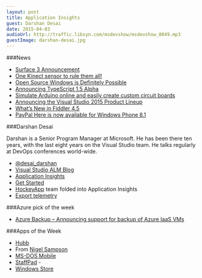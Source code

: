 ```yaml
---
layout: post
title: Application Insights
guest: Darshan Desai
date: 2015-04-03
audioUrl: http://traffic.libsyn.com/msdevshow/msdevshow_0049.mp3
guestImage: darshan-desai.jpg
---
```


###News

 - [Surface 3 Announcement](http://blog.surface.com/2015/03/announcing-surface-3/)
 - [One Kinect sensor to rule them all!](https://www.thurrott.com/dev/2564/for-kinect-developers-a-single-sensor-to-rule-them-all)
 - [Open Source Windows is Definitely Possible](http://www.wired.com/2015/04/microsoft-open-source-windows-definitely-possible/)
 - [Announcing TypeScript 1.5 Alpha](http://blogs.msdn.com/b/typescript/archive/2015/03/27/announcing-typescript-1-5-alpha.aspx)
 - [Simulate Arduino online and easily create custom circuit boards](http://123d.circuits.io/)
 - [Announcing the Visual Studio 2015 Product Lineup](http://blogs.msdn.com/b/visualstudio/archive/2015/03/31/announcing-the-visual-studio-2015-product-line.aspx)
 - [What’s New in Fiddler 4.5](http://blogs.telerik.com/fiddler/posts/15-03-30/what-s-new-in-fiddler-4-5)
 - [PayPal Here is now available for Windows Phone 8.1](http://www.windowscentral.com/paypal-here-now-available-windows-phone-81)

###Darshan Desai

Darshan is a Senior Program Manager at Microsoft. He has been there ten years, with the last eight years on the Visual Studio team. He talks regularly at DevOps conferences world-wide.

 - [@desai\_darshan](https://twitter.com/desai_darshan)
 - [Visual Studio ALM Blog](http://blogs.msdn.com/b/visualstudioalm/)
 - [Application Insights](http://azure.microsoft.com/en-us/services/application-insights/)
  - [Get Started](http://azure.microsoft.com/en-us/documentation/articles/app-insights-get-started/)
  - [HockeyApp](http://hockeyapp.net/) team folded into Application Insights
  - [Export telemetry](http://azure.microsoft.com/en-us/documentation/articles/app-insights-export-telemetry/)

###Azure pick of the week

 - [Azure Backup – Announcing support for backup of Azure IaaS VMs](http://azure.microsoft.com/blog/2015/03/26/azure-backup-announcing-support-for-backup-of-azure-iaas-vms/)

###Apps of the Week

 - [Hubb](http://apps.microsoft.com/windows/app/hubb/bb5d3903-dd05-4a44-9c4e-f5c2a9651905)
  - From [Nigel Sampson](https://twitter.com/nigelsampson)
 - [MS-DOS Mobile](http://www.windowsphone.com/s?appid=8573c4a8-b9df-4409-90a6-dad2dc0b6b26)
 - [StaffPad](http://staffpad.net/index.html)   -
  - [Windows Store](http://apps.microsoft.com/webpdp/app/ce714f58-1113-4c30-a9a3-f14a0fb5d7ed)